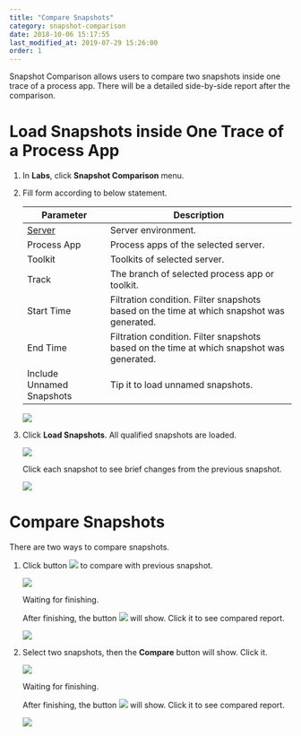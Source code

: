 ```yaml
---
title: "Compare Snapshots"
category: snapshot-comparison
date: 2018-10-06 15:17:55
last_modified_at: 2019-07-29 15:26:00
order: 1
---
```


Snapshot Comparison allows users to compare two snapshots inside one trace of a process app. There will be a detailed side-by-side report after the comparison.

# Load Snapshots inside One Trace of a Process App

1. In **Labs**, click **Snapshot Comparison** menu.

2. Fill form according to below statement.

	 Parameter             | Description       
	 ----------------------|-------------------
	 [Server][1]           |Server environment.
	 Process App           |Process apps of the selected server.
	 Toolkit               |Toolkits of  selected server.
	 Track                 |The branch of selected process app or toolkit.
	 Start Time            |Filtration condition. Filter snapshots based on the time at which snapshot was generated.
	 End Time              |Filtration condition. Filter snapshots based on the time at which snapshot was generated.
	 Include Unnamed Snapshots|Tip it to load unnamed snapshots. 
	 
	 ![][snapshot-comparison-form]
	 
3. Click **Load Snapshots**. All qualified snapshots are loaded. 

	![][snapshots]
	
	Click each snapshot to see brief changes from the previous snapshot.
	
	![][brief-changes]
	
	

# Compare Snapshots

There are two ways to compare snapshots.

1. Click button ![][snapshot-comparison-file-button] to compare with previous snapshot.
	
	![][snapshot-comparison-compare-pre]
	
	Waiting for finishing.
	
	After finishing, the button ![][snapshot-comparison-compare-pre-report-icon] will show. Click it to see compared report.

	![][snapshot-comparison-compare-pre-report]

2. Select two snapshots, then the **Compare** button will show. Click it.

	![][snapshot-comparison-compare-button]
	
	Waiting for finishing.
	
	After finishing, the button ![][snapshot-comparison-compare-pre-report-icon] will show. Click it to see compared report.
	
	![][snapshot-comparison-compare-report-button]



[snapshot-comparison-form]: ../images/snapshot-comparison/snapshot-comparison-form.png
[snapshots]: ../images/snapshot-comparison/snapshot-comparison-snapshots.png
[brief-changes]: ../images/snapshot-comparison/snapshot-comparison-brief-changes.png
[snapshot-comparison-compare-pre]: ../images/snapshot-comparison/snapshot-comparison-compare-pre.png
[snapshot-comparison-file-button]: ../images/snapshot-comparison/snapshot-comparison-file-button.png
[snapshot-comparison-compare-pre-report]: ../images/snapshot-comparison/snapshot-comparison-compare-pre-report.png
[snapshot-comparison-compare-pre-report-icon]: ../images/snapshot-comparison/snapshot-comparison-compare-pre-report-icon.png
[snapshot-comparison-compare-button]: ../images/snapshot-comparison/snapshot-comparison-compare-button.png
[snapshot-comparison-compare-report-button]: ../images/snapshot-comparison/snapshot-comparison-compare-report-button.png
[1]: ../administration/administration-bpm-configuration.html
